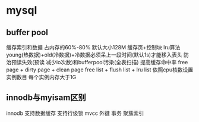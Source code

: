 # mysql

## buffer pool

缓存索引和数据 占内存的60%-80% 默认大小128M
缓存页+控制块
lru算法 young(热数据)+old(冷数据)+冷数据必须呆上一段时间(默认1s)才能移入表头 防治预读失效(预读 减少io次数)和bufferpool污染(全表扫描) 提高缓存命中率
free page + dirty page + clean page
free list + flush list + lru list
依照cpu核数设置实例数目 每个实例内存大于1G

## innodb与myisam区别

innodb 支持数据缓存 支持行级锁 mvcc 外键 事务 聚蔟索引

##
